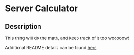 # Server Calculator

## Description

This thing will do the math, and keep track of it too wooooow!

Additional README details can be found [here](https://github.com/PrimeAcademy/readme-template/blob/master/README.md).
